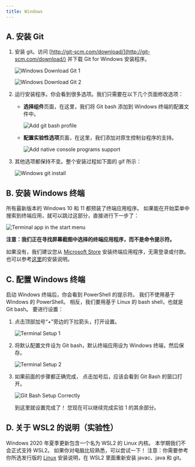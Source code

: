```yaml
---
title: Windows
---
```


## A. 安装 Git

1.  安装 git。访问
    [http://git-scm.com/download/](http://git-scm.com/download/)
    并下载 Git for Windows 安装程序。

    ![Windows Download Git 1](/img/cs61b/windows/win_download.png)

    ![Windows Download Git 2](/img/cs61b/windows/win_64.png)

2.  运行安装程序。你会看到很多选项。我们只需要在以下几个页面修改选项：

    - **选择组件**页面，在这里，我们将 Git bash 添加到 Windows 终端的配置文件中。

      ![Add git bash profile](/img/cs61b/windows/win_git_first.png)

    - **配置实验性选项**页面，在这里，我们添加对原生控制台程序的支持。

      ![Add native console programs support](/img/cs61b/windows/win_git_last.png)

3. 其他选项都保持不变。整个安装过程如下面的 gif 所示：

   ![Windows git install](/img/cs61b/windows/windows_git.gif)

## B. 安装 Windows 终端

所有最新版本的 Windows 10 和 11 都预装了终端应用程序。 如果能在开始菜单中搜索到终端应用，就可以跳过这部分，直接进行下一步了：

![Terminal app in the start menu](/img/cs61b/windows/win_start_terminal.png)

**注意：我们正在寻找屏幕截图中选择的终端应用程序，而不是命令提示符。**

如果没有，我们建议您从 [Microsoft Store](https://aka.ms/terminal) 安装终端应用程序，无需登录或付款。 也可以参考[这里](https://github.com/microsoft/terminal)的安装说明。

## C. 配置 Windows 终端

启动 Windows 终端后，你会看到 PowerShell 的提示符。 我们不使用基于 Windows 的 PowerShell。
相反，我们要用基于 Linux 的 bash shell，也就是 Git bash。
要进行设置：

1.  点击顶部加号“+”旁边的下拉箭头，打开设置。

    ![Terminal Setup 1](/img/cs61b/windows/win_settings.png)

2. 将默认配置文件设为 Git bash，默认终端应用设为 Windows 终端，然后保存。

    ![Terminal Setup 2](/img/cs61b/windows/win_default_profile.png)

3. 如果前面的步骤都正确完成，
    点击加号后，应该会看到 Git Bash 的窗口打开。

    ![Git Bash Setup Correctly](/img/cs61b/windows/git_bash_done.png)

    到这里就设置完成了！
    您现在可以继续完成实验 1 的其余部分。

## D. 关于 WSL2 的说明（实验性）

Windows 2020 年夏季更新包含一个名为 WSL2 的 Linux 内核。
本学期我们不会正式支持 WSL2。
如果你对电脑比较熟悉，可以尝试一下！
注意：你需要参考你所选发行版的 [Linux](linux) 安装说明，在 WSL2 里面重新安装 javac、java 和 git。

